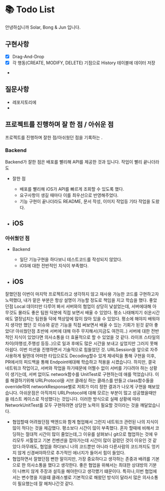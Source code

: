 # 📚 Todo List

안녕하십니까 Solar, Bong & Jun 입니다. 


## 구현사항 
- [x] Drag-And-Drop
- [x] 각 행동(CREATE, MODIFY, DELETE) 기점으로 History 테이블에 데이터 저장 
- 

## 질문사항



- 레포지토리에 
- 



## 프로젝트를 진행하며 잘 한 점 / 아쉬운 점 
프로젝트를 진행하며 잘한 점/아쉬웠던 점을 기록하는 .


### Backend

Backend가 잘한 점은 배포를 빨리해 API를 제공한 것과  입니다. 작업이 빨리 끝나더라도  

- 잘한 점
  - 배포를 빨리해 iOS가 API를 빠르게 조회할 수 있도록 했다.
  - 요구사항이 생길 때마다 이를 최우선으로 반영해주었다.
  - 기능 구현이 끝나더라도 README, 문서 작성, 이미지 작업등 기타 작업을 도왔다.  

  
- iOS
  -  


### 아쉬웠던 점 
- Backend
    - 일단 기능구현을 하다보니 테스트코드를 작성되지 않았다.
    - iOS에 대한 전반적인 지식이 부족했다. 


- iOS
  - 
잘했던점
이번이 마지막 프로젝트라고 생각하지 않고 재사용 가능한 코드를 구현하고자 노력했댜,
내가 맡은 부분은 항상 설명이 가능할 정도로 책임을 지고 학습을 했다.
좋았던점
Local 데이터만 다루어 봐서 서버와의 협업이 상당히 낯설었는데, 서버에대해 아무것도 몰라도 좋은 팀원 덕분에 직접 보면서 배울 수 있었다.
평소 나태해지기 쉬운시간에도 열정넘치는 팀원들 덕에 책상앞에 많이 앉아 있을 수 있었다.
평소에 해야지 배워야지 생각만 했던 깃 이슈와 같은 기능을 직접 써보면서 배울 수 있는 기회가 된것 같아 좋았다!
아쉬웠던점
초반에 서버에 대해 아주 무지해서(지금도 여전히..) 서버에 대한 전반적인 지식이 있었다면 의사소통을 더 효율적으로 할 수 있었을 것 같다.
라이프 스타일의 차이(야행성,주행성 등등..)으로 일과 후에도 많은 시간을 보내고 싶었지만 그러지 못해 아쉽다.
이번 미션을 진행하면서 기술적으로 힘들었던 것.
URLSession을 앞으로 자주 사용하게 될텐데 어떠한 타입으로도 Decoding할수 있게 제네릭을 통해 구현을 이후, PR에서의 피드백을 통해 Endpoint에대해 학습하고 적용을 시켰습니다.
하지만, 결국 네트워크 작업이고, 서버와 작업을 하기때문에 어쩔수 없이 서버를 기다려야 하는 상황이 생기는데, 서버 없이도 network함수를 UnitTest로 구현하는데 애를 먹었습니다.
이를 해결하기위해 URLProtocol을 서브 클래싱 하는 클래스를 만들고 class함수들을 override하여 networkResponse별로 저희가 미리 정한 결과가 나오게 구현을 해보았습니다.
아쉬운점은 아직까지 URLProtocol에 대해 모르는 부분이 많고 성공했을때만을 테스트 케이스로 작성했다는 것입니다.
이러한 방식으로 실패 상황에 따라 NetworkUnitTest를 모두 구현하려면 상당한 노력이 필요할 것이라는 것을 꺠달았습니다.
- 협업할때 어려웠던점
  백엔드와 함계 협업해서 그런지 네트워크 관련된 나의 지식이 많이 적다는 것을 체감했다.
  평소보다 시간이 많이 부족했다. 혼자 할때에 비해서 코딩하는 절대적 시간이 많이 줄었는데,그 이유를 살펴보니 git으로 협업하는 것에 우리모두 서툴었고 기본 컨벤션을 잡아가는데 시간이 많이 걸렸던 것이 이유인 것 같았다.아무래도, 협업을 하다보니 나의 코드뿐만 아니라 다른사람의 코드까지도 엉키지 않게 신경써야하므로 추가적인 에너지가 들어서 힘이 들었다.
- 협업하면서 잘했던점
  뻔한 말이지만, 가장 중요하다고 생각하는 존중과 배려를 기본으로 한 의사소통을 했다고 생각한다.
  좋은 협업을 위해서는 최대한 상대방의 기분이 나쁘지 않게 주장과 설득을 해야한다고 생각헀기 떄문이다.
  특히나,이번 협업에서는 변수명을 지을떄 클래스별로 기본적으로 해왔던 방식이 달라서 많은 의사소통이 필요했는데 잘 헤처나간것 같다.
	

